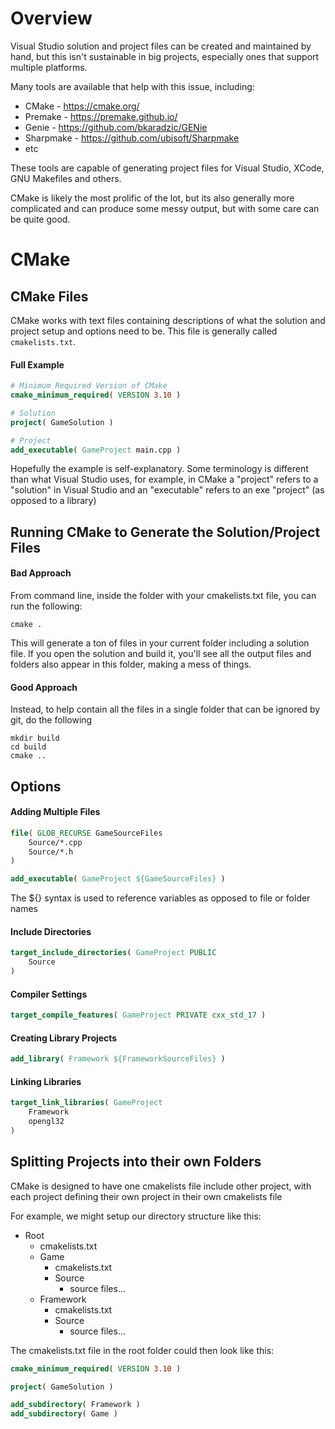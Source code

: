 
# Overview

Visual Studio solution and project files can be created and maintained by hand, but this isn't sustainable in big projects, especially ones that support multiple platforms.

Many tools are available that help with this issue, including:
- CMake - https://cmake.org/
- Premake - https://premake.github.io/
- Genie - https://github.com/bkaradzic/GENie
- Sharpmake - https://github.com/ubisoft/Sharpmake
- etc

These tools are capable of generating project files for Visual Studio, XCode, GNU Makefiles and others.

CMake is likely the most prolific of the lot, but its also generally more complicated and can produce some messy output, but with some care can be quite good.

# CMake

## CMake Files

CMake works with text files containing descriptions of what the solution and project setup and options need to be. This file is generally called `cmakelists.txt`.

#### Full Example

```cmake
# Minimum Required Version of CMake
cmake_minimum_required( VERSION 3.10 )

# Solution
project( GameSolution )

# Project
add_executable( GameProject main.cpp )
```

Hopefully the example is self-explanatory. Some terminology is different than what Visual Studio uses, for example, in CMake a "project" refers to a "solution" in Visual Studio and an "executable" refers to an exe "project" (as opposed to a library)

## Running CMake to Generate the Solution/Project Files

#### Bad Approach

From command line, inside the folder with your cmakelists.txt file, you can run the following:

```Batchfile
cmake .
```

This will generate a ton of files in your current folder including a solution file. If you open the solution and build it, you'll see all the output files and folders also appear in this folder, making a mess of things.

#### Good Approach

Instead, to help contain all the files in a single folder that can be ignored by git, do the following

```Batchfile
mkdir build
cd build
cmake ..
```

## Options

#### Adding Multiple Files

```cmake
file( GLOB_RECURSE GameSourceFiles
	Source/*.cpp
	Source/*.h
)

add_executable( GameProject ${GameSourceFiles} )
```

The ${} syntax is used to reference variables as opposed to file or folder names

#### Include Directories

```cmake
target_include_directories( GameProject PUBLIC
	Source
)
```

#### Compiler Settings

```cmake
target_compile_features( GameProject PRIVATE cxx_std_17 )
```

#### Creating Library Projects

```cmake
add_library( Framework ${FrameworkSourceFiles} )
```

#### Linking Libraries

```cmake
target_link_libraries( GameProject
	Framework
	opengl32
)
```

## Splitting Projects into their own Folders

CMake is designed to have one cmakelists file include other project, with each project defining their own project in their own cmakelists file

For example, we might setup our directory structure like this:

- Root
	- cmakelists.txt
	- Game
		- cmakelists.txt
		- Source
			- source files...
	- Framework
		- cmakelists.txt
		- Source
			- source files...

The cmakelists.txt file in the root folder could then look like this:

```cmake
cmake_minimum_required( VERSION 3.10 )

project( GameSolution )

add_subdirectory( Framework )
add_subdirectory( Game )
```
